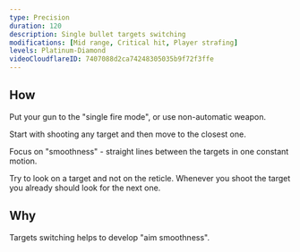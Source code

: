 ```yaml
---
type: Precision
duration: 120
description: Single bullet targets switching
modifications: [Mid range, Critical hit, Player strafing]
levels: Platinum-Diamond
videoCloudflareID: 7407088d2ca74248305035b9f72f3ffe
---
```


## How

Put your gun to the "single fire mode", or use non-automatic weapon.

Start with shooting any target and then move to the closest one.

Focus on "smoothness" - straight lines between the targets in one constant motion.

Try to look on a target and not on the reticle. Whenever you shoot the target you already should look for the next one.

## Why

Targets switching helps to develop "aim smoothness".
